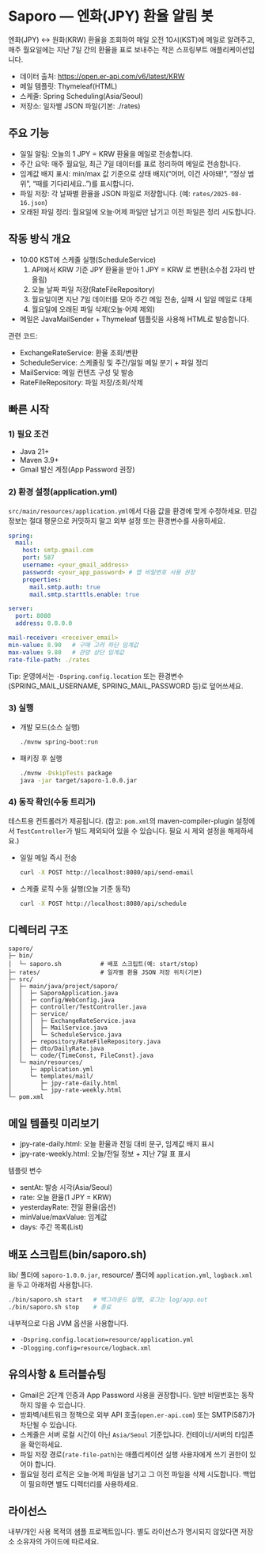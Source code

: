 # Saporo — 엔화(JPY) 환율 알림 봇

엔화(JPY) ↔ 원화(KRW) 환율을 조회하여 매일 오전 10시(KST)에 메일로 알려주고, 매주 월요일에는 지난 7일 간의 환율을 표로 보내주는 작은 스프링부트 애플리케이션입니다.

- 데이터 출처: https://open.er-api.com/v6/latest/KRW
- 메일 템플릿: Thymeleaf(HTML)
- 스케줄: Spring Scheduling(Asia/Seoul)
- 저장소: 일자별 JSON 파일(기본: ./rates)


## 주요 기능
- 일일 알림: 오늘의 1 JPY = KRW 환율을 메일로 전송합니다.
- 주간 요약: 매주 월요일, 최근 7일 데이터를 표로 정리하여 메일로 전송합니다.
- 임계값 배지 표시: min/max 값 기준으로 상태 배지(“어머, 이건 사야돼!”, “정상 범위”, “때를 기다리세요..”)를 표시합니다.
- 파일 저장: 각 날짜별 환율을 JSON 파일로 저장합니다. (예: `rates/2025-08-16.json`)
- 오래된 파일 정리: 월요일에 오늘·어제 파일만 남기고 이전 파일은 정리 시도합니다.


## 작동 방식 개요
- 10:00 KST에 스케줄 실행(ScheduleService)
  1) API에서 KRW 기준 JPY 환율을 받아 1 JPY = KRW 로 변환(소수점 2자리 반올림)
  2) 오늘 날짜 파일 저장(RateFileRepository)
  3) 월요일이면 지난 7일 데이터를 모아 주간 메일 전송, 실패 시 일일 메일로 대체
  4) 월요일에 오래된 파일 삭제(오늘·어제 제외)
- 메일은 JavaMailSender + Thymeleaf 템플릿을 사용해 HTML로 발송합니다.

관련 코드: 
- ExchangeRateService: 환율 조회/변환
- ScheduleService: 스케줄링 및 주간/일일 메일 분기 + 파일 정리
- MailService: 메일 컨텐츠 구성 및 발송
- RateFileRepository: 파일 저장/조회/삭제


## 빠른 시작
### 1) 필요 조건
- Java 21+
- Maven 3.9+
- Gmail 발신 계정(App Password 권장)

### 2) 환경 설정(application.yml)
`src/main/resources/application.yml`에서 다음 값을 환경에 맞게 수정하세요. 민감정보는 절대 평문으로 커밋하지 말고 외부 설정 또는 환경변수를 사용하세요.

```yaml
spring:
  mail:
    host: smtp.gmail.com
    port: 587
    username: <your_gmail_address>
    password: <your_app_password> # 앱 비밀번호 사용 권장
    properties:
      mail.smtp.auth: true
      mail.smtp.starttls.enable: true

server:
  port: 8080
  address: 0.0.0.0

mail-receiver: <receiver_email>
min-value: 8.90   # 구매 고려 하단 임계값
max-value: 9.80   # 관망 상단 임계값
rate-file-path: ./rates
```

Tip: 운영에서는 `-Dspring.config.location` 또는 환경변수(SPRING_MAIL_USERNAME, SPRING_MAIL_PASSWORD 등)로 덮어쓰세요.

### 3) 실행
- 개발 모드(소스 실행)
  ```bash
  ./mvnw spring-boot:run
  ```
- 패키징 후 실행
  ```bash
  ./mvnw -DskipTests package
  java -jar target/saporo-1.0.0.jar
  ```

### 4) 동작 확인(수동 트리거)
테스트용 컨트롤러가 제공됩니다. (참고: `pom.xml`의 maven-compiler-plugin 설정에서 `TestController`가 빌드 제외되어 있을 수 있습니다. 필요 시 제외 설정을 해제하세요.)
- 일일 메일 즉시 전송
  ```bash
  curl -X POST http://localhost:8080/api/send-email
  ```
- 스케줄 로직 수동 실행(오늘 기준 동작)
  ```bash
  curl -X POST http://localhost:8080/api/schedule
  ```


## 디렉터리 구조
```
saporo/
├─ bin/
│  └─ saporo.sh           # 배포 스크립트(예: start/stop)
├─ rates/                 # 일자별 환율 JSON 저장 위치(기본)
├─ src/
│  ├─ main/java/project/saporo/
│  │  ├─ SaporoApplication.java
│  │  ├─ config/WebConfig.java
│  │  ├─ controller/TestController.java
│  │  ├─ service/
│  │  │  ├─ ExchangeRateService.java
│  │  │  ├─ MailService.java
│  │  │  └─ ScheduleService.java
│  │  ├─ repository/RateFileRepository.java
│  │  ├─ dto/DailyRate.java
│  │  └─ code/{TimeConst, FileConst}.java
│  └─ main/resources/
│     ├─ application.yml
│     └─ templates/mail/
│        ├─ jpy-rate-daily.html
│        └─ jpy-rate-weekly.html
└─ pom.xml
```


## 메일 템플릿 미리보기
- jpy-rate-daily.html: 오늘 환율과 전일 대비 문구, 임계값 배지 표시
- jpy-rate-weekly.html: 오늘/전일 정보 + 지난 7일 표 표시

템플릿 변수
- sentAt: 발송 시각(Asia/Seoul)
- rate: 오늘 환율(1 JPY = KRW)
- yesterdayRate: 전일 환율(옵션)
- minValue/maxValue: 임계값
- days: 주간 목록(List<DailyRate>)


## 배포 스크립트(bin/saporo.sh)
lib/ 폴더에 `saporo-1.0.0.jar`, resource/ 폴더에 `application.yml`, `logback.xml`을 두고 아래처럼 사용합니다.
```bash
./bin/saporo.sh start   # 백그라운드 실행, 로그는 log/app.out
./bin/saporo.sh stop    # 종료
```
내부적으로 다음 JVM 옵션을 사용합니다.
- `-Dspring.config.location=resource/application.yml`
- `-Dlogging.config=resource/logback.xml`


## 유의사항 & 트러블슈팅
- Gmail은 2단계 인증과 App Password 사용을 권장합니다. 일반 비밀번호는 동작하지 않을 수 있습니다.
- 방화벽/네트워크 정책으로 외부 API 호출(`open.er-api.com`) 또는 SMTP(587)가 차단될 수 있습니다.
- 스케줄은 서버 로컬 시간이 아닌 `Asia/Seoul` 기준입니다. 컨테이너/서버의 타임존을 확인하세요.
- 파일 저장 경로(`rate-file-path`)는 애플리케이션 실행 사용자에게 쓰기 권한이 있어야 합니다.
- 월요일 정리 로직은 오늘·어제 파일을 남기고 그 이전 파일을 삭제 시도합니다. 백업이 필요하면 별도 디렉터리를 사용하세요.


## 라이선스
내부/개인 사용 목적의 샘플 프로젝트입니다. 별도 라이선스가 명시되지 않았다면 저장소 소유자의 가이드에 따르세요.
